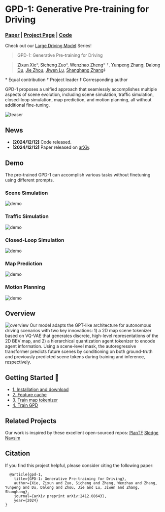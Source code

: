 # GPD-1: Generative Pre-training for Driving
### [Paper](https://arxiv.org/pdf/2412.08643)  | [Project Page](https://wzzheng.net/GPD)  | [Code](https://github.com/wzzheng/GPD) 

Check out our [Large Driving Model](https://github.com/wzzheng/LDM/) Series! 

> GPD-1: Generative Pre-training for Driving

> [Zixun Xie](https://github.com/rainyNighti)\*, [Sicheng Zuo](https://github.com/zuosc19)\*, [Wenzhao Zheng](https://wzzheng.net/)\* $\dagger$, [Yunpeng Zhang](https://scholar.google.com/citations?user=UgadGL8AAAAJ&hl=zh-CN&oi=ao), [Dalong Du](TODO), [Jie Zhou](https://scholar.google.com/citations?user=6a79aPwAAAAJ&hl=en&authuser=1), [Jiwen Lu](http://ivg.au.tsinghua.edu.cn/Jiwen_Lu/), [Shanghang Zhang](https://scholar.google.com/citations?user=voqw10cAAAAJ&hl=en)$\ddagger$

\* Equal contribution $\dagger$ Project leader $\ddagger$ Corresponding author

GPD-1 proposes a unified approach that seamlessly accomplishes multiple aspects of scene evolution, including scene simulation, traffic simulation, closed-loop simulation, map prediction, and motion planning, all without additional fine-tuning.

![teaser](./assets/images/demo.png)

## News
- **[2024/12/12]** Code released.
- **[2024/12/12]** Paper released on [arXiv](https://arxiv.org/abs/2412.08643).

## Demo

The pre-trained GPD-1 can accomplish various tasks without finetuning using different prompts.

### Scene Simulation

![demo](./assets/gifs/SceneSimulation.gif)

### Traffic Simulation

![demo](./assets/gifs/TrafficSimulation.gif)

### Closed-Loop Simulation

![demo](./assets/gifs/CLS.gif)

### Map Prediction

![demo](./assets/gifs/MapPredition.gif)

### Motion Planning

![demo](./assets/gifs/MotionPlanning.gif)

## Overview
![overview](./assets/images/approach.png)
Our model adapts the GPT-like architecture for autonomous driving scenarios with two key innovations: 1) a 2D map scene tokenizer based on VQ-VAE that generates discrete, high-level representations of the 2D BEV map, and 2) a hierarchical quantization agent tokenizer to encode agent information. 
Using a scene-level mask, the autoregressive transformer predicts future scenes by conditioning on both ground-truth and previously predicted scene tokens during training and inference, respectively.


## Getting Started &#128640; <a name="gettingstarted"></a>

- [1. Installation and download](docs/1_installation_&_download.md)
- [2. Feature cache](docs/2_feature_cache.md) 
- [3. Train map tokenizer](docs/3_train_map_tokenizer.md)
- [4. Train GPD](docs/4_train_GPD.md)


## Related Projects

Our work is inspired by these excellent open-sourced repos:
[PlanTF](https://github.com/jchengai/planTF)
[Sledge](https://github.com/autonomousvision/sledge)
[Navsim](https://github.com/autonomousvision/navsim)

## Citation

If you find this project helpful, please consider citing the following paper:
```
  @article{gpd-1,
    title={GPD-1: Generative Pre-training for Driving},
    author={Xie, Zixun and Zuo, Sicheng and Zheng, Wenzhao and Zhang, Yunpeng and Du, Dalong and Zhou, Jie and Lu, Jiwen and Zhang, Shanghang},
    journal={arXiv preprint arXiv:2412.08643},
    year={2024}
}
```
